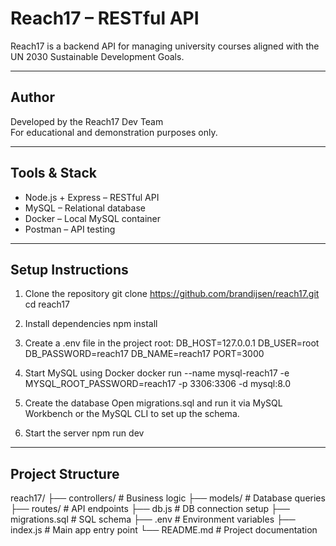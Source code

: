 # Reach17 – RESTful API

Reach17 is a backend API for managing university courses aligned with the UN 2030 Sustainable Development Goals.

---

## Author

Developed by the Reach17 Dev Team  
For educational and demonstration purposes only.

---

## Tools & Stack

- Node.js + Express – RESTful API
- MySQL – Relational database
- Docker – Local MySQL container
- Postman – API testing

---

## Setup Instructions

1. Clone the repository
   git clone https://github.com/brandijsen/reach17.git
   cd reach17

2. Install dependencies
   npm install

3. Create a .env file in the project root:
   DB_HOST=127.0.0.1
   DB_USER=root
   DB_PASSWORD=reach17
   DB_NAME=reach17
   PORT=3000

4. Start MySQL using Docker
   docker run --name mysql-reach17 -e MYSQL_ROOT_PASSWORD=reach17 -p 3306:3306 -d mysql:8.0

5. Create the database
   Open migrations.sql and run it via MySQL Workbench or the MySQL CLI to set up the schema.

6. Start the server
   npm run dev

---

## Project Structure

reach17/
├── controllers/          # Business logic
├── models/               # Database queries
├── routes/               # API endpoints
├── db.js                 # DB connection setup
├── migrations.sql        # SQL schema
├── .env                  # Environment variables
├── index.js              # Main app entry point
└── README.md             # Project documentation
